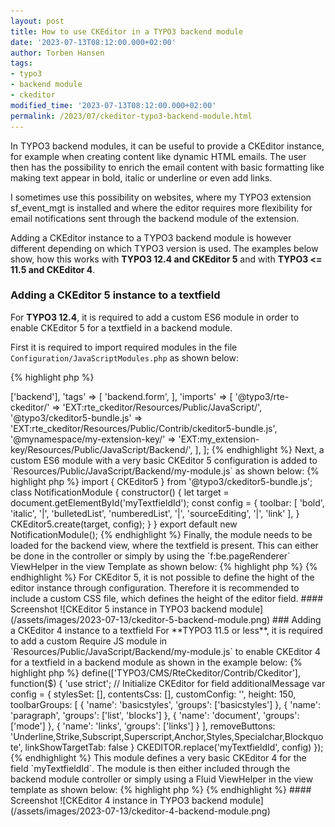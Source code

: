 ```yaml
---
layout: post
title: How to use CKEditor in a TYPO3 backend module
date: '2023-07-13T08:12:00.000+02:00'
author: Torben Hansen
tags:
- typo3
- backend module
- ckeditor
modified_time: '2023-07-13T08:12:00.000+02:00'
permalink: /2023/07/ckeditor-typo3-backend-module.html
---
```


In TYPO3 backend modules, it can be useful to provide a CKEditor instance, for example when creating 
content like dynamic HTML emails. The user then has the possibility to enrich the email content with 
basic formatting like making text appear in bold, italic or underline or even add links.

I sometimes use this possibility on websites, where my TYPO3 extension sf_event_mgt is installed and 
where the editor requires more flexibility for email notifications sent through the backend module of the 
extension.  

Adding a CKEditor instance to a TYPO3 backend module is however different depending on which TYPO3 
version is used. The examples below show, how this works with **TYPO3 12.4 and CKEditor 5** and with 
**TYPO3 <= 11.5 and CKEditor 4**.

### Adding a CKEditor 5 instance to a textfield

For **TYPO3 12.4**, it is required to add a custom ES6 module in order to enable CKEditor 5 for a 
textfield in a backend module.

First it is required to import required modules in the file `Configuration/JavaScriptModules.php`
as shown below:

{% highlight php %}
<?php

return [
    'dependencies' => ['backend'],
    'tags' => [
        'backend.form',
    ],
    'imports' => [
        '@typo3/rte-ckeditor/' => 'EXT:rte_ckeditor/Resources/Public/JavaScript/',
        '@typo3/ckeditor5-bundle.js' => 'EXT:rte_ckeditor/Resources/Public/Contrib/ckeditor5-bundle.js',
        '@mynamespace/my-extension-key/' => 'EXT:my_extension-key/Resources/Public/JavaScript/Backend/',
    ],
];
{% endhighlight %}

Next, a custom ES6 module with a very basic CKEditor 5 configuration is added to 
`Resources/Public/JavaScript/Backend/my-module.js` as shown below:

{% highlight php %}
import { CKEditor5 } from '@typo3/ckeditor5-bundle.js';

class NotificationModule {
    constructor() {
        let target = document.getElementById('myTextfieldId');

        const config = {
            toolbar: [ 'bold', 'italic', '|', 'bulletedList', 'numberedList', '|', 'sourceEditing', '|', 'link' ],
        }

        CKEditor5.create(target, config);
    }
}

export default new NotificationModule();
{% endhighlight %}

Finally, the module needs to be loaded for the backend view, where the textfield is present. This can either 
be done in the controller or simply by using the `f:be.pageRenderer` ViewHelper in the view Template as shown below:

{% highlight php %}
<f:be.pageRenderer includeJavaScriptModules="{0: '@mynamespace/my-extension-key/my-module.js'}" />
{% endhighlight %}

For CKEditor 5, it is not possible to define the hight of the editor instance through configuration. Therefore
it is recommended to include a custom CSS file, which defines the height of the editor field.

#### Screenshot

![CKEditor 5 instance in TYPO3 backend module](/assets/images/2023-07-13/ckeditor-5-backend-module.png)

### Adding a CKEditor 4 instance to a textfield

For **TYPO3 11.5 or less**, it is required to add a custom Require JS module in 
`Resources/Public/JavaScript/Backend/my-module.js` to enable CKEditor 4 for a textfield in a backend 
module as shown in the example below:

{% highlight php %}
define(['TYPO3/CMS/RteCkeditor/Contrib/Ckeditor'], function($) {
    'use strict';

    // Initialize CKEditor for field additionalMessage
    var config = {
        stylesSet: [],
        contentsCss: [],
        customConfig: '',
        height: 150,
        toolbarGroups: [
            {
                'name': 'basicstyles',
                'groups': ['basicstyles']
            },
            {
                'name': 'paragraph',
                'groups': ['list', 'blocks']
            },
            {
                'name': 'document',
                'groups': ['mode']
            },
            {
                'name': 'links',
                'groups': ['links']
            }
        ],
        removeButtons: 'Underline,Strike,Subscript,Superscript,Anchor,Styles,Specialchar,Blockquote',
        linkShowTargetTab: false
    }

    CKEDITOR.replace('myTextfieldId', config)
});
{% endhighlight %}

This module defines a very basic CKEditor 4 for the field `myTextfieldId`. The module is then either included through
the backend module controller or simply using a Fluid ViewHelper in the view template as shown below:

{% highlight php %}
<f:be.pageRenderer includeRequireJsModules="{0: 'TYPO3/CMS/MyExtensionKey/Backend/MyRequireJsModule'}" />
{% endhighlight %}

#### Screenshot

![CKEditor 4 instance in TYPO3 backend module](/assets/images/2023-07-13/ckeditor-4-backend-module.png)
